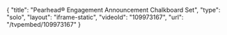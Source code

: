 {
    "title": "Pearhead&reg; Engagement Announcement Chalkboard Set",
    "type": "solo",
    "layout": "iframe-static",
    "videoId": "109973167",
    "url": "\/tvpembed\/109973167"
}